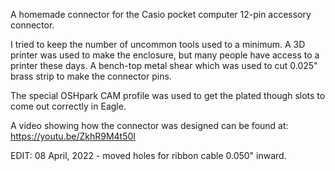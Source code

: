 A homemade connector for the Casio pocket computer 12-pin accessory connector.

I tried to keep the number of uncommon tools used to a minimum. A 3D printer was used to make the enclosure, but many people have access to a printer these days. A bench-top metal shear which was used to cut 0.025" brass strip to make the connector pins.

The special OSHpark CAM profile was used to get the plated though slots to come out correctly in Eagle.

A video showing how the connector was designed can be found at: https://youtu.be/ZkhR9M4t50I

EDIT: 08 April, 2022 - moved holes for ribbon cable 0.050" inward.
